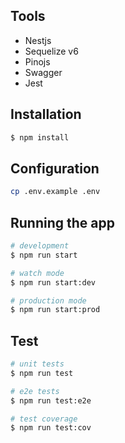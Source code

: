 ## Tools
- Nestjs
- Sequelize v6
- Pinojs
- Swagger
- Jest

## Installation

```bash
$ npm install
```
## Configuration
```bash
cp .env.example .env
```

## Running the app

```bash
# development
$ npm run start

# watch mode
$ npm run start:dev

# production mode
$ npm run start:prod
```

## Test

```bash
# unit tests
$ npm run test

# e2e tests
$ npm run test:e2e

# test coverage
$ npm run test:cov
```